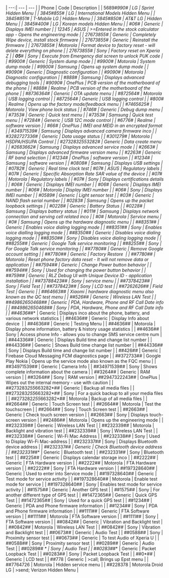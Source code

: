 [ Use at your own risk. No warranty. ]::

| ---:| --- | --- |
| Phone | Code | Description |
| 5689#*990# | LG | Sprint Hidden Menu |
| 3845#*855# | LG | International Models Hidden Menu |
| 3845#*851# | T-Mobile LG | Hidden Menu |
| 3845#*850# | AT&T LG | Hidden Menu |
| 3845#*400# | LG | Korean models Hidden Menu | 
| *#06# |  Generic | Displays IMEI number |
| 12345 | ASUS | >=Entered in the stock calculator app - Opens the engineering mode |
| *2767*3855# |  Generic | Completely Wipe device, install stock firmware |
| *2767*3855# |  Generic | Reinstall the firmware |
| *2767*3855# |  Motorola | Format device to factory reset - will delete everything on phone |
| *2767*3855# |  Sony | Factory reset on Xperia Z |
| **05***# |  Sony | Execute from Emergency dial screen to unlock PUK code |
| *#9900# |  Generic | System dump mode |
| *#9900# |  Motorola | System dump mode |
| *#9900# |  Samsung | Opens up system dump mode |
| *#9090# |  Generic | Diagnostic configuration |
| *#9090# |  Motorola | Diagnostic configuration |
| *#888# |  Samsung |  Displays advanced debugging tools |
| *#9090# | OnePlus | PCB version of the motherboard of the phone |
| *#888# |  Realme | PCB version of the motherboard of the phone |
| *#8736364# |  Generic | OTA update menu |
| *#872564#* |  Motorola | USB logging control |
| *#872564# |  Generic | USB logging control |
| *#800# |  Realme | Opens up the factory mode/feedback menu |
| *#7465625# |  Motorola | View phone lock status |
| *#746# |  Generic | Debug dump menu |
| *#7353# |  Generic | Quick test menu |
| *#7353# |  Samsung | Quick test menu |
| *#7284# |  Generic | USB 12C mode control |
| *#6776# |  Realme | software version |
| *#66# |  OnePlus | IMEI and MEID in an encrypted format |
| *#34971539# |  Samsung | Displays advanced camera firmware inco |
| *#3282*727336*# |  Generic | Data usage status |
| *#301279# |  Motorola | HSDPA/HSUPA Control |
| *#273283*255*3282*# |  Generic | Data create menu |
| *#2683662# |  Samsung | Displays advanced service mode |
| *#2663# |  Samsung | Displays advanced firmware version menu |
| *#2263# |  Generic | RF band selection |
| *#1234# |  OnePlus | software version |
| *#1234# |  Samsung | software version |
| *#0808# |  Samsung | Displays USB settings |
| *#0782# |  Generic | Real time clock test
| *#07# |  ASUS | Regulatory labels |
| *#07# |  Generic | Specific Absorption Rate SAR value of the device |
| *#07# | Motorola | Regulatory labels |
| *#07# |  Sony | Displays certifications details |
| *#06# |  Generic | Displays IMEI number |
| *#06# |  Generic | Displays IMEI number |
| *#06# |  Motorola | Display IMEI number |
| *#06# |  Sony | Displays IMEI number |
| *#0589# |  Generic | Light sensor test |
| *#03# |  Generic | NAND flash serial number |
| *#0283# |  Samsung | Opens up the packet loopback settings |
| *#0228# |  Generic | Battery Status |
| *#0228# |  Samsung | Displays battery status |
| *#011# |  Samsung | Displays network connection and serving cell related inco |
| *#0*# |  Motorola | Service menu |
| *#0*# |  Samsung | Opens up the hardware diagnostic menu |
| *#*#8351#*#* |  Generic | Enables voice dialing logging mode |
| *#*#8351#*#* |  Sony | Enables voice dialling logging mode |
| *#*#8350#*#* |  Generic | Disables voice dialing logging mode |
| *#*#8350#*#* |  Sony | Disables voice dialing logging mode |
| *#*#8255#*#* |  Generic | Google Talk service monitoring |
| *#*#8255#*#* |  Sony | For Google Talk service monitoring |
| *#*#7780#*#* |  Generic | Remove Google account setting |
| *#*#7780#*#* |  Generic | Factory Restore  |
| *#*#7780#*#* |  Motorola | Reset phone factory data reset - It will not remove data or application |
| *#*#7594#*#* |  Generic | Change Power button behavior |
| *#*#7594#*#* |  Sony | Used for changing the power button behavior |
| *#*#759#*#* |  Generic | RLZ Debug UI with Unique Device ID - application installation |
| *#*#73788423#*#* |  Sony | service menu |
| *#*#7378423#*#* |  Sony | Field Test |
| *#*#7378423#*#* |  Sony | LCD test |
| *#*#7262626#*#* | Field Test |  Generic | 
| *#*#64663#*#* |  Xiaomi | hardware diagnostic menu also known as the QC test menu |
| *#*#526#*#* |  Generic | Wireless LAN Test |
| *#*#4986*2650468#*#* |  Generic | PDA, Hardware, Phone and RF Call Date info |
| *#*#4986*2650468#*#* |  Sony | PDA, Hardware, Phone and RF Call Date info |
| *#*#4636#*#* |  Generic | Displays inco about the phone, battery, and various network statistics |
| *#*#4636#*#* |  Generic | Display Info about device  |
| *#*#4636#*#* |  Generic | Testing Menu |
| *#*#4636#*#* |  Motorola | Display phone information, battery & history usage statistics |
| *#*#4636#*#* |  Sony | Access phone Info - allows you to change SMS service centre num |
| *#*#44336#*#* |  Generic | Displays Build time and change list number |
| *#*#44336#*#* |  Generic | Shows Build time change list number |
| *#*#44336#*#* |  Sony | Displays Build time and change list number |
| *#*#426#*#* |  Generic | Firebase Cloud Messaging FCM diagnostics page |
| *#*#372733#*#* |  Google Play Nokia | Opens up the service mode also known as the FQC menu |
| *#*#34971539#*#* |  Generic | Camera Info |
| *#*#34971539#*#* |  Sony | Shows complete information about the camera |
| *#*#3264#*#* |  Generic | RAM version |
| *#*#3264#*#* |  Sony | RAM version
| *#*#2947322243#*#* |  OnePlus | Wipes out the internal memory - use with caution |
| *#*#273283*255*663282*#*#* |  Generic | Backup all media files |
| *#*#273283*255*663282*#*#* |  Sony | For a quick backup to all your media files |
| *#*#273282*255*663282*#*#* |  Motorola | Backup of all media files |
| *#*#2664#*#* |  Generic | Touch Screen test |
| *#*#2664#*#* |  Motorola | Test the touchscreen |
| *#*#2664#*#* |  Sony | Touch Screen test |
| *#*#2663#*#* |  Generic | Check touch screen version |
| *#*#2663#*#* |  Sony | Displays touch-screen version |
| *#*#2486#*#* |  Motorola | Opens up the engineering mode |
| *#*#232339#*#* |  Generic | Wireless LAN Test |
| *#*#232339#*#* |  Motorola | Backlight and vibration test |
| *#*#232339#*#* |  Sony | Wireless LAN Test |
| *#*#232338#*#* |  Generic | Wi-Fi Mac Address |
| *#*#232338#*#* |  Sony | Used to Display Wi-Fi Mac-address |
| *#*#232337#*#* |  Sony | Displays Bluetooth device address |
| *#*#232337#*# |  Generic | Check Bluetooth device address |
| *#*#232331#*#* |  Generic | Bluetooth test |
| *#*#232331#*#* |  Sony | Bluetooth test |
| *#*#225#*#* |  Generic | Displays calendar storage inco |
| *#*#2222#*#* |  Generic | FTA Hardware version |
| *#*#2222#*#* |  Motorola | FTA Hardware version |
| *#*#2222#*#* |  Sony | FTA Hardware version |
| *#*#197328640#*#* |  Generic | Used to enter into Service mode |
| *#*#197328640#*#* |  Generic | Test mode for service activity |
| *#*#197328640#*#* |  Motorola | Enable test mode for service |
| *#*#197328640#*#* |  Sony | Enables test mode for service activity |
| *#*#1575#*#* |  Generic | Another GPS test |
| *#*#1575#*#* |  Sony | For another different type of GPS test |
| *#*#1472365#*#* |  Generic | Quick GPS Test |
| *#*#1472365#*#* |  Sony | Used for a quick GPS test |
| *#*#1234#*#* |  Generic | PDA and Phone firmware information |
| *#*#1234#*#* |  Sony | PDA and Phone firmware information |
| *#*#1111#*#* |  Generic | FTA Software version |
| *#*#1111#*#* |  Motorola | FTA Software version |
| *#*#1111#*#* |  Sony | FTA Software version |
| *#*#0842#*#* |  Generic | Vibration and Backlight test |
| *#*#0842#*#* |  Motorola | Wireless LAN Test |
| *#*#0842#*#* |  Sony | Vibration and Backlight test |
| *#*#0673#*#* |  Generic | Audio Test |
| *#*#0588#*#* |  Sony | Proximity sensor test |
| *#*#0673#*#* | Generic | To test Audio of Xperia U | 
| *#*#0588#*#* |  Sony | Proximity sensor test |
| *#*#0289#*#* |  Generic | Audio Test |
| *#*#0289#*# * |  Sony | Audio Test |
| *#*#0283#*#* |  Generic | Packet Loopback Test |
| *#*#0283#*#* |  Sony | Packet Loopback Test |
| *#*#0*#*#* |  Generic | LCD test |
| ##778 |  Generic | >call; Brings up Epst menu |
| ##7764726 |  Motorola | Hidden service menu |
| ##228378 |  Motorola Droid LG | >send; Verizon Hidden Menu |
